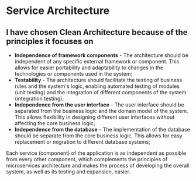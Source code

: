 # Service Architecture

## I have chosen Clean Architecture because of the principles it focuses on

* **Independence of framework components** - The architecture should be independent of any specific external framework or component. This allows for easier portability and adaptability to changes in the technologies
  or components used in the system;
* **Testability** - The architecture should facilitate the testing of business rules and the system's logic, enabling automated testing of modules (unit testing) and the integration of different components of the
  system (integration testing);
* **Independence from the user interface** - The user interface should be separated from the business logic and the domain model of the system. This allows flexibility in designing different user interfaces without
  affecting the core business logic;
* **Independence from the database** - The implementation of the database should be separate from the core business logic. This allows for easy replacement or migration to different database systems;

Each service (component) of the application is as independent as possible from every other component, which complements the principles of microservices architecture and makes the process of developing the
  overall system, as well as its testing and expansion, easier.
